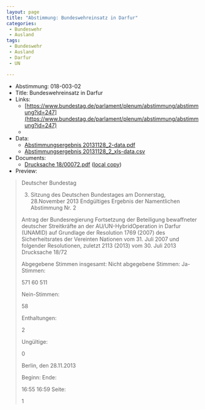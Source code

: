 ```yaml
---
layout: page
title: "Abstimmung: Bundeswehreinsatz in Darfur"
categories:
 - Bundeswehr
 - Ausland
tags:
 - Bundeswehr
 - Ausland
 - Darfur
 - UN

---
```


* Abstimmung: 018-003-02
* Title: Bundeswehreinsatz in Darfur
* Links: 
    * [https://www.bundestag.de/parlament/plenum/abstimmung/abstimmung?id=247](https://www.bundestag.de/parlament/plenum/abstimmung/abstimmung?id=247)
    * 
* Data: 
    * [Abstimmungsergebnis 20131128_2-data.pdf](/res/abstimmungsliste/20131128_2-data.pdf)
    * [Abstimmungsergebnis 20131128_2_xls-data.csv](/res/abstimmungsliste/analyses/20131128_2_xls-data.csv)
* Documents: 
    * [Drucksache 18/00072.pdf](http://dip21.bundestag.de/dip21/btd/18/000/1800072.pdf) ([local copy](/res/abstimmungsdaten/018-003-02/1800072.pdf))
* Preview: 
> Deutscher Bundestag
> 
> 3. Sitzung des Deutschen Bundestages
> am Donnerstag, 28.November 2013
> Endgültiges Ergebnis der Namentlichen Abstimmung Nr. 2
> 
> Antrag der Bundesregierung
> Fortsetzung der Beteiligung bewaffneter deutscher Streitkräfte an der AU/UN-HybridOperation in Darfur (UNAMID) auf Grundlage der Resolution 1769 (2007) des
> Sicherheitsrates der Vereinten Nationen vom 31. Juli 2007 und folgender Resolutionen,
> zuletzt 2113 (2013) vom 30. Juli 2013
> Drucksache 18/72
> 
> Abgegebene Stimmen insgesamt:
> Nicht abgegebene Stimmen:
> Ja-Stimmen:
> 
> 571
> 60
> 511
> 
> Nein-Stimmen:
> 
> 58
> 
> Enthaltungen:
> 
> 2
> 
> Ungültige:
> 
> 0
> 
> Berlin, den 28.11.2013
> 
> Beginn:
> Ende:
> 
> 16:55
> 16:59
> Seite:
> 
> 1
> 
> 
